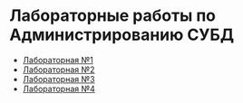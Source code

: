 # Лабораторные работы по Администрированию СУБД
- [Лабораторная №1](https://github.com/DemonM1x/ADBMS/tree/main/lab1)
- [Лабораторная №2](https://github.com/DemonM1x/ADBMS/tree/main/lab2)
- [Лабораторная №3](https://github.com/DemonM1x/ADBMS/tree/main/lab3)
- [Лабораторная №4](https://github.com/DemonM1x/ADBMS/tree/main/lab4)
